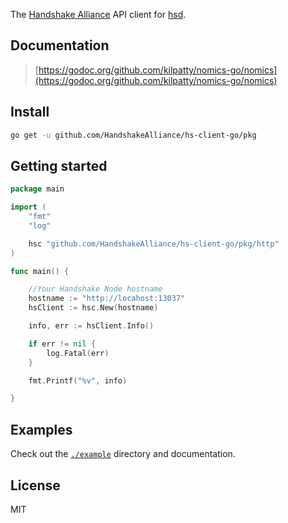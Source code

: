 The [Handshake Alliance](https://handshakealliance.org) API client for [hsd](https://github.com/handshake-org/hsd).

## Documentation

> [https://godoc.org/github.com/kilpatty/nomics-go/nomics](https://godoc.org/github.com/kilpatty/nomics-go/nomics)

## Install

```bash
go get -u github.com/HandshakeAlliance/hs-client-go/pkg
```

## Getting started

```go
package main

import (
	"fmt"
	"log"

	hsc "github.com/HandshakeAlliance/hs-client-go/pkg/http"
)

func main() {

    //Your Handshake Node hostname
    hostname := "http://locahost:13037"
    hsClient := hsc.New(hostname)

    info, err := hsClient.Info()

	if err != nil {
		log.Fatal(err)
	}

    fmt.Printf("%v", info)

}

```

## Examples

Check out the [`./example`](./example) directory and documentation.

## License

MIT
